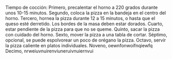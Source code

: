 Tiempo de cocción:
Primero, precalentar el horno a 220 grados durante unos 10-15 minutos.
Segundo, coloca la pizza en la bandeja en el centro del horno.
Tercero, hornea la pizza durante 12 a 15 minutos, o hasta que el queso esté derretido. Los bordes de la masa deben estar dorados.
Cuarto, estar pendiente de la pizza para que no se queme.
Quinto, sacar la pizza con cuidado del horno.
Sexto, mover la pizza a una tabla de cortar.
Séptimo, opcional, se puede espolvorear un poco de orégano la pizza.
Octavo, servir la pizza caliente en platos individuales.
Noveno, oewnfonwoifnqiewfq
Decimo, nrweiuvnuirenviuneruivnuiernvui
